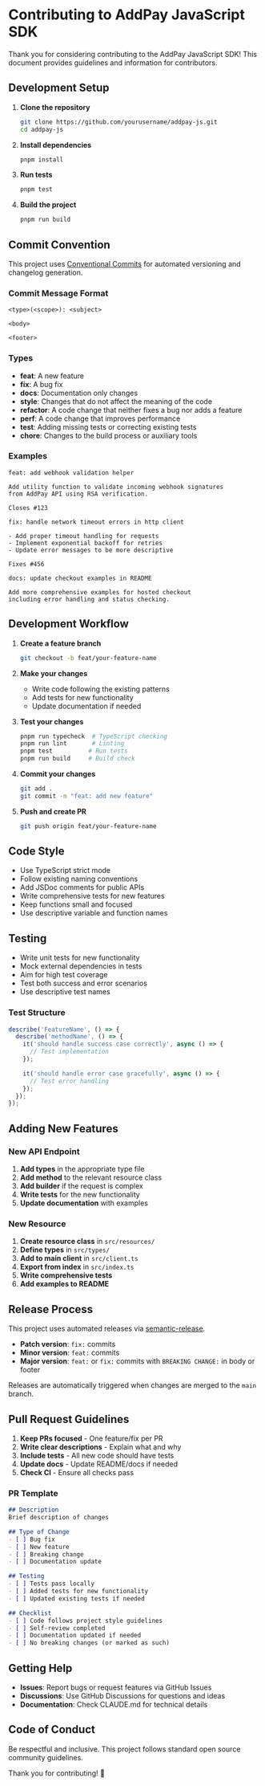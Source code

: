 # Contributing to AddPay JavaScript SDK

Thank you for considering contributing to the AddPay JavaScript SDK! This document provides guidelines and information for contributors.

## Development Setup

1. **Clone the repository**
   ```bash
   git clone https://github.com/yourusername/addpay-js.git
   cd addpay-js
   ```

2. **Install dependencies**
   ```bash
   pnpm install
   ```

3. **Run tests**
   ```bash
   pnpm test
   ```

4. **Build the project**
   ```bash
   pnpm run build
   ```

## Commit Convention

This project uses [Conventional Commits](https://www.conventionalcommits.org/) for automated versioning and changelog generation.

### Commit Message Format

```
<type>(<scope>): <subject>

<body>

<footer>
```

### Types

- **feat**: A new feature
- **fix**: A bug fix
- **docs**: Documentation only changes
- **style**: Changes that do not affect the meaning of the code
- **refactor**: A code change that neither fixes a bug nor adds a feature
- **perf**: A code change that improves performance
- **test**: Adding missing tests or correcting existing tests
- **chore**: Changes to the build process or auxiliary tools

### Examples

```
feat: add webhook validation helper

Add utility function to validate incoming webhook signatures
from AddPay API using RSA verification.

Closes #123
```

```
fix: handle network timeout errors in http client

- Add proper timeout handling for requests
- Implement exponential backoff for retries
- Update error messages to be more descriptive

Fixes #456
```

```
docs: update checkout examples in README

Add more comprehensive examples for hosted checkout
including error handling and status checking.
```

## Development Workflow

1. **Create a feature branch**
   ```bash
   git checkout -b feat/your-feature-name
   ```

2. **Make your changes**
   - Write code following the existing patterns
   - Add tests for new functionality
   - Update documentation if needed

3. **Test your changes**
   ```bash
   pnpm run typecheck  # TypeScript checking
   pnpm run lint       # Linting
   pnpm test          # Run tests
   pnpm run build     # Build check
   ```

4. **Commit your changes**
   ```bash
   git add .
   git commit -m "feat: add new feature"
   ```

5. **Push and create PR**
   ```bash
   git push origin feat/your-feature-name
   ```

## Code Style

- Use TypeScript strict mode
- Follow existing naming conventions
- Add JSDoc comments for public APIs
- Write comprehensive tests for new features
- Keep functions small and focused
- Use descriptive variable and function names

## Testing

- Write unit tests for new functionality
- Mock external dependencies in tests
- Aim for high test coverage
- Test both success and error scenarios
- Use descriptive test names

### Test Structure

```typescript
describe('FeatureName', () => {
  describe('methodName', () => {
    it('should handle success case correctly', async () => {
      // Test implementation
    });

    it('should handle error case gracefully', async () => {
      // Test error handling
    });
  });
});
```

## Adding New Features

### New API Endpoint

1. **Add types** in the appropriate type file
2. **Add method** to the relevant resource class
3. **Add builder** if the request is complex
4. **Write tests** for the new functionality
5. **Update documentation** with examples

### New Resource

1. **Create resource class** in `src/resources/`
2. **Define types** in `src/types/`
3. **Add to main client** in `src/client.ts`
4. **Export from index** in `src/index.ts`
5. **Write comprehensive tests**
6. **Add examples to README**

## Release Process

This project uses automated releases via [semantic-release](https://semantic-release.gitbook.io/semantic-release/).

- **Patch version**: `fix:` commits
- **Minor version**: `feat:` commits
- **Major version**: `feat:` or `fix:` commits with `BREAKING CHANGE:` in body or footer

Releases are automatically triggered when changes are merged to the `main` branch.

## Pull Request Guidelines

1. **Keep PRs focused** - One feature/fix per PR
2. **Write clear descriptions** - Explain what and why
3. **Include tests** - All new code should have tests
4. **Update docs** - Update README/docs if needed
5. **Check CI** - Ensure all checks pass

### PR Template

```markdown
## Description
Brief description of changes

## Type of Change
- [ ] Bug fix
- [ ] New feature
- [ ] Breaking change
- [ ] Documentation update

## Testing
- [ ] Tests pass locally
- [ ] Added tests for new functionality
- [ ] Updated existing tests if needed

## Checklist
- [ ] Code follows project style guidelines
- [ ] Self-review completed
- [ ] Documentation updated if needed
- [ ] No breaking changes (or marked as such)
```

## Getting Help

- **Issues**: Report bugs or request features via GitHub Issues
- **Discussions**: Use GitHub Discussions for questions and ideas
- **Documentation**: Check CLAUDE.md for technical details

## Code of Conduct

Be respectful and inclusive. This project follows standard open source community guidelines.

Thank you for contributing! 🚀